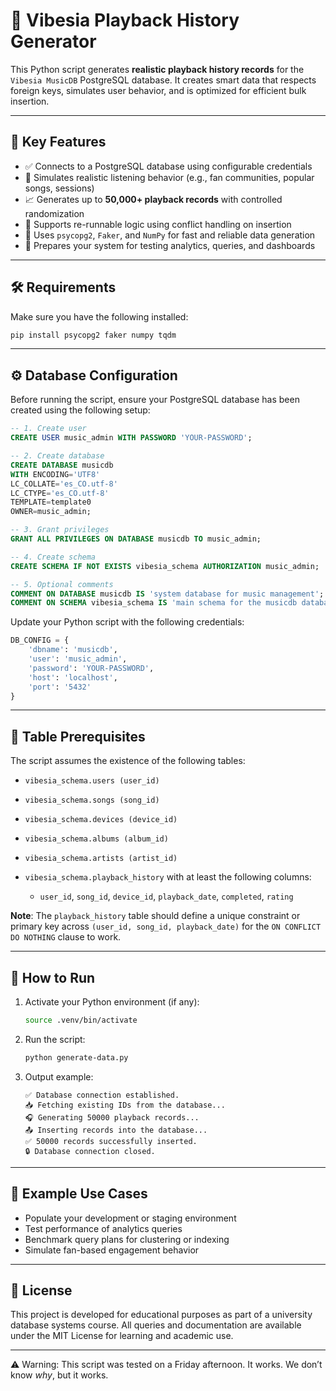 # 🎵 Vibesia Playback History Generator

This Python script generates **realistic playback history records** for the `Vibesia MusicDB` PostgreSQL database. It creates smart data that respects foreign keys, simulates user behavior, and is optimized for efficient bulk insertion.

---

## 📌 Key Features

- ✅ Connects to a PostgreSQL database using configurable credentials  
- 🧠 Simulates realistic listening behavior (e.g., fan communities, popular songs, sessions)  
- 📈 Generates up to **50,000+ playback records** with controlled randomization  
- 🔁 Supports re-runnable logic using conflict handling on insertion  
- 🚀 Uses `psycopg2`, `Faker`, and `NumPy` for fast and reliable data generation  
- 🎯 Prepares your system for testing analytics, queries, and dashboards  

---

## 🛠️ Requirements  

Make sure you have the following installed:  

```bash  
pip install psycopg2 faker numpy tqdm  
```  

---  

## ⚙️ Database Configuration  

Before running the script, ensure your PostgreSQL database has been created using the following setup:  

```sql  
-- 1. Create user  
CREATE USER music_admin WITH PASSWORD 'YOUR-PASSWORD';  

-- 2. Create database  
CREATE DATABASE musicdb   
WITH ENCODING='UTF8'   
LC_COLLATE='es_CO.utf-8'   
LC_CTYPE='es_CO.utf-8'   
TEMPLATE=template0   
OWNER=music_admin;  

-- 3. Grant privileges  
GRANT ALL PRIVILEGES ON DATABASE musicdb TO music_admin;  

-- 4. Create schema  
CREATE SCHEMA IF NOT EXISTS vibesia_schema AUTHORIZATION music_admin;  

-- 5. Optional comments  
COMMENT ON DATABASE musicdb IS 'system database for music management';  
COMMENT ON SCHEMA vibesia_schema IS 'main schema for the musicdb database';  
```  

Update your Python script with the following credentials:  

```python  
DB_CONFIG = {  
    'dbname': 'musicdb',  
    'user': 'music_admin',  
    'password': 'YOUR-PASSWORD',  
    'host': 'localhost',  
    'port': '5432'  
}  
```  

---  

## 📂 Table Prerequisites  

The script assumes the existence of the following tables:  

* `vibesia_schema.users (user_id)`  
* `vibesia_schema.songs (song_id)`  
* `vibesia_schema.devices (device_id)`  
* `vibesia_schema.albums (album_id)`  
* `vibesia_schema.artists (artist_id)`  
* `vibesia_schema.playback_history` with at least the following columns:  

  * `user_id`, `song_id`, `device_id`, `playback_date`, `completed`, `rating`  

**Note**: The `playback_history` table should define a unique constraint or primary key across `(user_id, song_id, playback_date)` for the `ON CONFLICT DO NOTHING` clause to work.  

---  

## 🚀 How to Run  

1. Activate your Python environment (if any):  

   ```bash  
   source .venv/bin/activate  
   ```  

2. Run the script:  

   ```bash  
   python generate-data.py  
   ```  

3. Output example:  

   ```  
   ✅ Database connection established.  
   📥 Fetching existing IDs from the database...  
   🎧 Generating 50000 playback records...  
   📤 Inserting records into the database...  
   ✅ 50000 records successfully inserted.  
   🔒 Database connection closed.  
   ```  

---  

## 🧪 Example Use Cases  

* Populate your development or staging environment  
* Test performance of analytics queries  
* Benchmark query plans for clustering or indexing  
* Simulate fan-based engagement behavior  

---  

## 📄 License  

This project is developed for educational purposes as part of a university database systems course. All queries and documentation are available under the MIT License for learning and academic use. 

---  

⚠️ Warning: This script was tested on a Friday afternoon. It works. We don’t know *why*, but it works.
